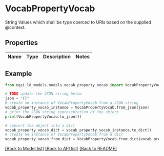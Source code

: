 # VocabPropertyVocab

String Values which shall be type coerced to URIs based on the supplied @context. 

## Properties

Name | Type | Description | Notes
------------ | ------------- | ------------- | -------------

## Example

```python
from ngsi_ld_models.models.vocab_property_vocab import VocabPropertyVocab

# TODO update the JSON string below
json = "{}"
# create an instance of VocabPropertyVocab from a JSON string
vocab_property_vocab_instance = VocabPropertyVocab.from_json(json)
# print the JSON string representation of the object
print(VocabPropertyVocab.to_json())

# convert the object into a dict
vocab_property_vocab_dict = vocab_property_vocab_instance.to_dict()
# create an instance of VocabPropertyVocab from a dict
vocab_property_vocab_from_dict = VocabPropertyVocab.from_dict(vocab_property_vocab_dict)
```
[[Back to Model list]](../README.md#documentation-for-models) [[Back to API list]](../README.md#documentation-for-api-endpoints) [[Back to README]](../README.md)


